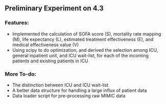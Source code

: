 ## Preliminary Experiment on 4.3

### Features:
- Implemented the calculation of SOFA score (S), mortality rate mapping (M), life expectancy (L), estimated treatment effectiveness (E), and medical effectiveness value (V)
- Using scipy to do optimization, and derived the selection among ICU, general inpatient unit, and ICU wait-list, for each of the incoming patients and existing patients in ICU

### More To-do:
- The distinction between ICU and ICU wait-list
- A better data structure for handling a large influx of patient data
- Data loader script for pre-processing raw MIMIC data
